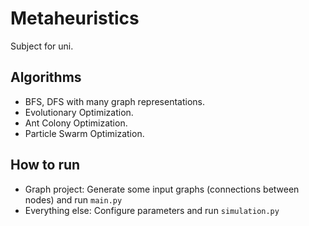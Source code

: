 # Metaheuristics
Subject for uni.

## Algorithms
- BFS, DFS with many graph representations.
- Evolutionary Optimization.
- Ant Colony Optimization.
- Particle Swarm Optimization.

## How to run
- Graph project:
Generate some input graphs (connections between nodes) and run `main.py`
- Everything else:
Configure parameters and run `simulation.py`

